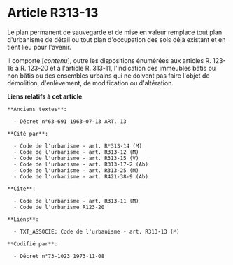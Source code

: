 # Article R313-13

Le plan permanent de sauvegarde et de mise en valeur remplace tout plan d'urbanisme de détail ou tout plan d'occupation des
sols déjà existant et en tient lieu pour l'avenir.

Il comporte [*contenu*], outre les dispositions énumérées aux articles R. 123-16 à R. 123-20 et à l'article R. 313-11,
l'indication des immeubles bâtis ou non bâtis ou des ensembles  urbains qui ne doivent pas faire l'objet de démolition,
d'enlèvement, de modification ou d'altération.

**Liens relatifs à cet article**

	**Anciens textes**:

	  - Décret n°63-691 1963-07-13 ART. 13

	**Cité par**:

	  - Code de l'urbanisme - art. R*313-14 (M)
	  - Code de l'urbanisme - art. R313-12 (M)
	  - Code de l'urbanisme - art. R313-15 (V)
	  - Code de l'urbanisme - art. R313-17-2 (Ab)
	  - Code de l'urbanisme - art. R313-25 (M)
	  - Code de l'urbanisme - art. R421-38-9 (Ab)

	**Cite**:

	  - Code de l'urbanisme - art. R313-11 (M)
	  - Code de l'urbanisme R123-20

	**Liens**:

	  - TXT_ASSOCIE: Code de l'urbanisme - art. R313-13 (M)

	**Codifié par**:

	  - Décret n°73-1023 1973-11-08
